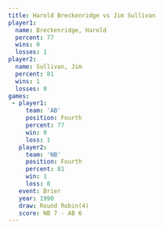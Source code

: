 ```yaml
---
title: Harold Breckenridge vs Jim Sullivan
player1:                    
  name: Breckenridge, Harold
  percent: 77               
  wins: 0                   
  losses: 1                 
player2:                    
  name: Sullivan, Jim       
  percent: 81               
  wins: 1                   
  losses: 0                 
games:
 - player1:          
     team: 'AB'      
     position: Fourth
     percent: 77     
     win: 0          
     loss: 1         
   player2:          
     team: 'NB'      
     position: Fourth
     percent: 81     
     win: 1          
     loss: 0         
   event: Brier        
   year: 1990          
   draw: Round Robin(4)
   score: NB 7 - AB 6  
---
```


